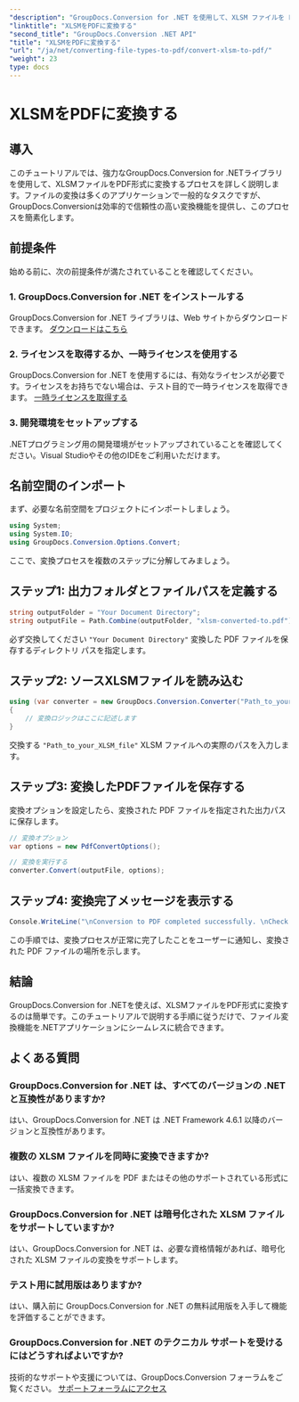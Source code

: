 ```yaml
---
"description": "GroupDocs.Conversion for .NET を使用して、XLSM ファイルを PDF 形式に簡単に変換する方法を学びましょう。ステップバイステップのガイドが含まれています。"
"linktitle": "XLSMをPDFに変換する"
"second_title": "GroupDocs.Conversion .NET API"
"title": "XLSMをPDFに変換する"
"url": "/ja/net/converting-file-types-to-pdf/convert-xlsm-to-pdf/"
"weight": 23
type: docs
---
```

# XLSMをPDFに変換する

## 導入
このチュートリアルでは、強力なGroupDocs.Conversion for .NETライブラリを使用して、XLSMファイルをPDF形式に変換するプロセスを詳しく説明します。ファイルの変換は多くのアプリケーションで一般的なタスクですが、GroupDocs.Conversionは効率的で信頼性の高い変換機能を提供し、このプロセスを簡素化します。
## 前提条件
始める前に、次の前提条件が満たされていることを確認してください。
### 1. GroupDocs.Conversion for .NET をインストールする
GroupDocs.Conversion for .NET ライブラリは、Web サイトからダウンロードできます。 [ダウンロードはこちら](https://releases.groupdocs.com/conversion/net/)
### 2. ライセンスを取得するか、一時ライセンスを使用する
GroupDocs.Conversion for .NET を使用するには、有効なライセンスが必要です。ライセンスをお持ちでない場合は、テスト目的で一時ライセンスを取得できます。 [一時ライセンスを取得する](https://purchase.groupdocs.com/temporary-license/)
### 3. 開発環境をセットアップする
.NETプログラミング用の開発環境がセットアップされていることを確認してください。Visual Studioやその他のIDEをご利用いただけます。

## 名前空間のインポート
まず、必要な名前空間をプロジェクトにインポートしましょう。
```csharp
using System;
using System.IO;
using GroupDocs.Conversion.Options.Convert;
```

ここで、変換プロセスを複数のステップに分解してみましょう。
## ステップ1: 出力フォルダとファイルパスを定義する
```csharp
string outputFolder = "Your Document Directory";
string outputFile = Path.Combine(outputFolder, "xlsm-converted-to.pdf");
```
必ず交換してください `"Your Document Directory"` 変換した PDF ファイルを保存するディレクトリ パスを指定します。
## ステップ2: ソースXLSMファイルを読み込む
```csharp
using (var converter = new GroupDocs.Conversion.Converter("Path_to_your_XLSM_file"))
{
	// 変換ロジックはここに記述します
}
```
交換する `"Path_to_your_XLSM_file"` XLSM ファイルへの実際のパスを入力します。
## ステップ3: 変換したPDFファイルを保存する
変換オプションを設定したら、変換された PDF ファイルを指定された出力パスに保存します。
```csharp
// 変換オプション
var options = new PdfConvertOptions();

// 変換を実行する
converter.Convert(outputFile, options);
```
## ステップ4: 変換完了メッセージを表示する
```csharp
Console.WriteLine("\nConversion to PDF completed successfully. \nCheck output in {0}", outputFolder);
```
この手順では、変換プロセスが正常に完了したことをユーザーに通知し、変換された PDF ファイルの場所を示します。

## 結論
GroupDocs.Conversion for .NETを使えば、XLSMファイルをPDF形式に変換するのは簡単です。このチュートリアルで説明する手順に従うだけで、ファイル変換機能を.NETアプリケーションにシームレスに統合できます。
## よくある質問
### GroupDocs.Conversion for .NET は、すべてのバージョンの .NET と互換性がありますか?
はい、GroupDocs.Conversion for .NET は .NET Framework 4.6.1 以降のバージョンと互換性があります。
### 複数の XLSM ファイルを同時に変換できますか?
はい、複数の XLSM ファイルを PDF またはその他のサポートされている形式に一括変換できます。
### GroupDocs.Conversion for .NET は暗号化された XLSM ファイルをサポートしていますか?
はい、GroupDocs.Conversion for .NET は、必要な資格情報があれば、暗号化された XLSM ファイルの変換をサポートします。
### テスト用に試用版はありますか?
はい、購入前に GroupDocs.Conversion for .NET の無料試用版を入手して機能を評価することができます。
### GroupDocs.Conversion for .NET のテクニカル サポートを受けるにはどうすればよいですか?
技術的なサポートや支援については、GroupDocs.Conversion フォーラムをご覧ください。 [サポートフォーラムにアクセス](https://forum.groupdocs.com/c/conversion/11)